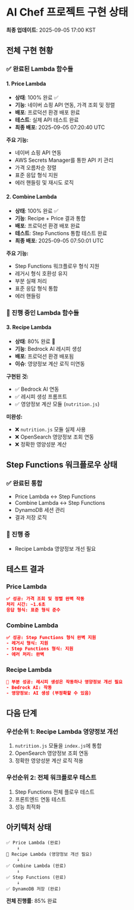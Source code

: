 # AI Chef 프로젝트 구현 상태

**최종 업데이트**: 2025-09-05 17:00 KST

## 전체 구현 현황

### ✅ 완료된 Lambda 함수들

#### 1. Price Lambda
- **상태**: 100% 완료 ✅
- **기능**: 네이버 쇼핑 API 연동, 가격 조회 및 정렬
- **배포**: 프로덕션 환경 배포 완료
- **테스트**: 실제 API 테스트 완료
- **최종 배포**: 2025-09-05 07:20:40 UTC

**주요 기능:**
- 네이버 쇼핑 API 연동
- AWS Secrets Manager를 통한 API 키 관리
- 가격 오름차순 정렬
- 표준 응답 형식 지원
- 에러 핸들링 및 재시도 로직

#### 2. Combine Lambda  
- **상태**: 100% 완료 ✅
- **기능**: Recipe + Price 결과 통합
- **배포**: 프로덕션 환경 배포 완료
- **테스트**: Step Functions 통합 테스트 완료
- **최종 배포**: 2025-09-05 07:50:01 UTC

**주요 기능:**
- Step Functions 워크플로우 형식 지원
- 레거시 형식 호환성 유지
- 부분 실패 처리
- 표준 응답 형식 통합
- 에러 핸들링

### 🔄 진행 중인 Lambda 함수들

#### 3. Recipe Lambda
- **상태**: 80% 완료 🔄
- **기능**: Bedrock AI 레시피 생성
- **배포**: 프로덕션 환경 배포됨
- **이슈**: 영양정보 계산 로직 미연동

**구현된 것:**
- ✅ Bedrock AI 연동
- ✅ 레시피 생성 프롬프트
- ✅ 영양정보 계산 모듈 (`nutrition.js`)

**미완성:**
- ❌ `nutrition.js` 모듈 실제 사용
- ❌ OpenSearch 영양정보 조회 연동
- ❌ 정확한 영양성분 계산

## Step Functions 워크플로우 상태

### ✅ 완료된 통합
- Price Lambda ↔ Step Functions
- Combine Lambda ↔ Step Functions
- DynamoDB 세션 관리
- 결과 저장 로직

### 🔄 진행 중
- Recipe Lambda 영양정보 개선 필요

## 테스트 결과

### Price Lambda
```json
✅ 성공: 가격 조회 및 정렬 완벽 작동
처리 시간: ~1.6초
응답 형식: 표준 형식 준수
```

### Combine Lambda  
```json
✅ 성공: Step Functions 형식 완벽 지원
- 레거시 형식: 지원
- Step Functions 형식: 지원  
- 에러 처리: 완벽
```

### Recipe Lambda
```json
🔄 부분 성공: 레시피 생성은 작동하나 영양정보 개선 필요
- Bedrock AI: 작동
- 영양정보: AI 생성 (부정확할 수 있음)
```

## 다음 단계

### 우선순위 1: Recipe Lambda 영양정보 개선
1. `nutrition.js` 모듈을 `index.js`에 통합
2. OpenSearch 영양정보 조회 연동
3. 정확한 영양성분 계산 로직 적용

### 우선순위 2: 전체 워크플로우 테스트
1. Step Functions 전체 플로우 테스트
2. 프론트엔드 연동 테스트
3. 성능 최적화

## 아키텍처 상태

```
✅ Price Lambda (완료)
    ↓
🔄 Recipe Lambda (영양정보 개선 필요)  
    ↓
✅ Combine Lambda (완료)
    ↓
✅ Step Functions (완료)
    ↓  
✅ DynamoDB 저장 (완료)
```

**전체 진행률**: 85% 완료

